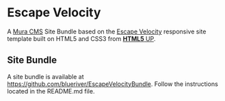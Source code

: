 # Escape Velocity
A [Mura CMS](http://www.getmura.com) Site Bundle based on the [Escape Velocity](http://html5up.net/escape-velocity/) responsive site template built on HTML5 and CSS3 from [**HTML5** UP](http://html5up.net/).

## Site Bundle
A site bundle is available at https://github.com/blueriver/EscapeVelocityBundle. Follow the instructions located in the README.md file.